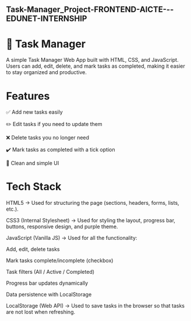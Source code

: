## Task-Manager_Project-FRONTEND-AICTE---EDUNET-INTERNSHIP

# 📝 Task Manager

A simple Task Manager Web App built with HTML, CSS, and JavaScript.
Users can add, edit, delete, and mark tasks as completed, making it easier to stay organized and productive.

 # Features

✅ Add new tasks easily

✏️ Edit tasks if you need to update them

❌ Delete tasks you no longer need

✔️ Mark tasks as completed with a tick option

🎨 Clean and simple UI 

# Tech Stack

HTML5 →
Used for structuring the page (sections, headers, forms, lists, etc.).

CSS3 (Internal Stylesheet) →
Used for styling the layout, progress bar, buttons, responsive design, and purple theme.

JavaScript (Vanilla JS) →
Used for all the functionality:

Add, edit, delete tasks

Mark tasks complete/incomplete (checkbox)

Task filters (All / Active / Completed)

Progress bar updates dynamically

Data persistence with LocalStorage

LocalStorage (Web API) →
Used to save tasks in the browser so that tasks are not lost when refreshing.

